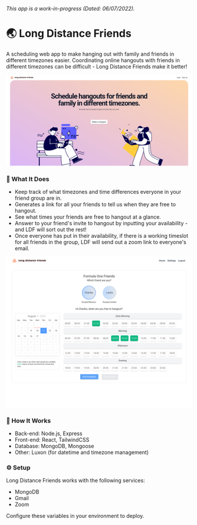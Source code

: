 *This app is a work-in-progress (Dated: 06/07/2022).*

# :earth_asia: Long Distance Friends
A scheduling web app to make hanging out with family and friends in different timezones easier. Coordinating online hangouts with friends in different timezones can be difficult - Long Distance Friends make it better!

![Homepage](/images/ldf-homepage-01.png)

### :memo: What It Does
- Keep track of what timezones and time differences everyone in your friend group are in.
- Generates a link for all your friends to tell us when they are free to hangout.
- See what times your friends are free to hangout at a glance.
- Answer to your friend's invite to hangout by inputting your availability - and LDF will sort out the rest!
- Once everyone has put in their availability, if there is a working timeslot for all friends in the group, LDF will send out a zoom link to everyone's email.

![RSVP](/images/ldf-friend-rsvp-hangout-01.png)

### :hammer: How It Works
- Back-end: Node.js, Express
- Front-end: React, TailwindCSS
- Database: MongoDB, Mongoose
- Other: Luxon (for datetime and timezone management)

### :gear: Setup
Long Distance Friends works with the following services:
- MongoDB
- Gmail
- Zoom

Configure these variables in your environment to deploy.